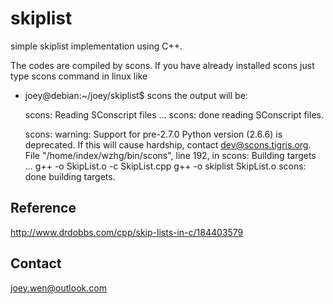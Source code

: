 skiplist
========

simple skiplist implementation using C++.

The codes are compiled by scons. If you have already installed scons
just type scons command in linux like

- joey@debian:~/joey/skiplist$ scons
the output will be:

    scons: Reading SConscript files ...
    scons: done reading SConscript files.

    scons: warning: Support for pre-2.7.0 Python version (2.6.6) is deprecated.
    If this will cause hardship, contact dev@scons.tigris.org.
    File "/home/index/wzhg/bin/scons", line 192, in <module>
    scons: Building targets ...
    g++ -o SkipList.o -c SkipList.cpp
    g++ -o skiplist SkipList.o
    scons: done building targets.


Reference
----------
http://www.drdobbs.com/cpp/skip-lists-in-c/184403579

Contact
----------
joey.wen@outlook.com
